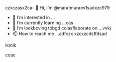 czxczasx2ca- 👋 Hi, I’m @maratmuraev1sadxzc979
- 👀 I’m interested in ...
- 🌱 I’m currently learning ...cas
- 💞️ I’m lookbcving tobgd colasflaborate on ...vvkj
- 📫 How to reach me ...adfczx
xzcxzcdsffdsad
<!---dsvause its `README.mj;jkb h/` (this file) apfbdpears on your GitHub profile.
You can click the Preview link to take a look at your changes.
--->lkmlk
ccac
